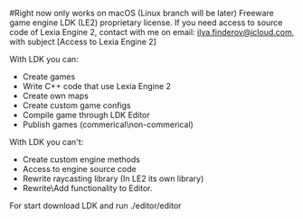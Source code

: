 #Right now only works on macOS (Linux branch will be later)
Freeware game engine LDK (LE2) proprietary license. If you need access to source code of Lexia Engine 2, contact with me on email: ilya.finderov@icloud.com, with subject [Access to Lexia Engine 2]

With LDK you can:
* Create games
* Write C++ code that use Lexia Engine 2
* Create own maps
* Create custom game configs
* Compile game through LDK Editor
* Publish games (commerical\non-commerical)

With LDK you can't:
* Create custom engine methods
* Access to engine source code
* Rewrite raycasting library (In LE2 its own library)
* Rewrite\Add functionality to Editor.

For start download LDK and run ./editor/editor 
